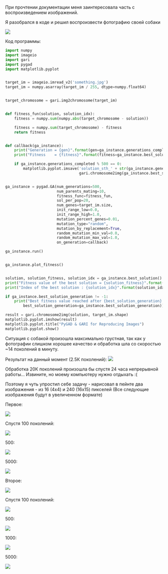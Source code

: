 При прочтении документации меня заинтересовала часть с воспроизведением изображений.

Я разобрался в коде и решил воспроизвести фотографию своей собаки

![](https://github.com/Munchhau5en/python.au/raw/main/Nika.jpg)

Код программы:

```python
import numpy
import imageio
import gari
import pygad
import matplotlib.pyplot


target_im = imageio.imread_v2('something.jpg')
target_im = numpy.asarray(target_im / 255, dtype=numpy.float64)


target_chromosome = gari.img2chromosome(target_im)


def fitness_fun(solution, solution_idx):
    fitness = numpy.sum(numpy.abs(target_chromosome - solution))

    fitness = numpy.sum(target_chromosome) - fitness
    return fitness


def callback(ga_instance):
    print("Generation = {gen}".format(gen=ga_instance.generations_completed))
    print("Fitness    = {fitness}".format(fitness=ga_instance.best_solution()[1]))

    if ga_instance.generations_completed % 500 == 0:
        matplotlib.pyplot.imsave('solution_sth_' + str(ga_instance.generations_completed) + '.png',
                                 gari.chromosome2img(ga_instance.best_solution()[0], target_im.shape))


ga_instance = pygad.GA(num_generations=500,
                       num_parents_mating=10,
                       fitness_func=fitness_fun,
                       sol_per_pop=20,
                       num_genes=target_im.size,
                       init_range_low=0.0,
                       init_range_high=1.0,
                       mutation_percent_genes=0.01,
                       mutation_type="random",
                       mutation_by_replacement=True,
                       random_mutation_min_val=0.0,
                       random_mutation_max_val=1.0,
                       on_generation=callback)

ga_instance.run()


ga_instance.plot_fitness()


solution, solution_fitness, solution_idx = ga_instance.best_solution()
print("Fitness value of the best solution = {solution_fitness}".format(solution_fitness=solution_fitness))
print("Index of the best solution : {solution_idx}".format(solution_idx=solution_idx))

if ga_instance.best_solution_generation != -1:
    print("Best fitness value reached after {best_solution_generation} generations.".format(
        best_solution_generation=ga_instance.best_solution_generation))

result = gari.chromosome2img(solution, target_im.shape)
matplotlib.pyplot.imshow(result)
matplotlib.pyplot.title("PyGAD & GARI for Reproducing Images")
matplotlib.pyplot.show()
```

Ситуация с собакой произошла максимально грустная, так как у фотографии слишком хорошее качество и обработка шла со скоростью ~14 поколений в минуту.

Результат на данный момент (2.5К поколений):
![](https://github.com/Munchhau5en/python.au/raw/main/solution_2500.png)


Обработка 20К поколений произошла бы спустя 24 часа непрерывной работы...
Извините, но моему компьютеру нужно отдыхать :(

Поэтому я чуть упростил себе задачу - нарисовал в пейнте два изображения - из 16 (4х4) и 240 (16х15) пикселей (Все следующие изображения будут в увеличенном формате)

Первое:

![](https://github.com/Munchhau5en/python.au/raw/main/something.jpg)

Спустя 100 поколений:

![](https://github.com/Munchhau5en/python.au/raw/main/1_100.jpg)

500:

![](https://github.com/Munchhau5en/python.au/raw/main/1_500.jpg)

5000:

![](https://github.com/Munchhau5en/python.au/raw/main/1_5000.jpg)

Второе:

![](https://github.com/Munchhau5en/python.au/raw/main/something_1.jpg)


Спустя 100 поколений:

![](https://github.com/Munchhau5en/python.au/raw/main/2_100.jpg)

500:

![](https://github.com/Munchhau5en/python.au/raw/main/2_500.jpg)

1000:

![](https://github.com/Munchhau5en/python.au/raw/main/2_1000.jpg)

5000:

![](https://github.com/Munchhau5en/python.au/raw/main/2_5000.jpg)

